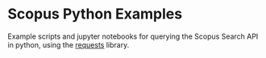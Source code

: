 # Scopus Python Examples
Example scripts and jupyter notebooks for querying the Scopus Search API in python, using the [requests](https://requests.readthedocs.io/en/master/) library.